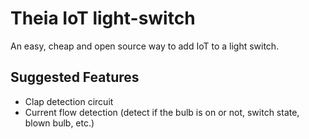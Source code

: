 # Theia IoT light-switch
An easy, cheap and open source way to add IoT to a light switch.  


## Suggested Features
* Clap detection circuit
* Current flow detection (detect if the bulb is on or not, switch state, blown bulb, etc.)
